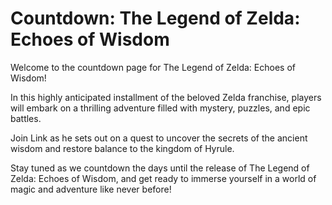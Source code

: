 # Countdown: The Legend of Zelda: Echoes of Wisdom

Welcome to the countdown page for The Legend of Zelda: Echoes of Wisdom!

In this highly anticipated installment of the beloved Zelda franchise, players will embark on a thrilling adventure filled with mystery, puzzles, and epic battles.

Join Link as he sets out on a quest to uncover the secrets of the ancient wisdom and restore balance to the kingdom of Hyrule.

Stay tuned as we countdown the days until the release of The Legend of Zelda: Echoes of Wisdom, and get ready to immerse yourself in a world of magic and adventure like never before!
